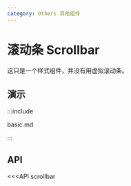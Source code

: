 ```yaml
---
category: Others 其他组件
---
```


# 滚动条 Scrollbar

这只是一个样式组件，并没有用虚拟滚动条。

## 演示

:::include

basic.md

:::

## API

<<<API scrollbar